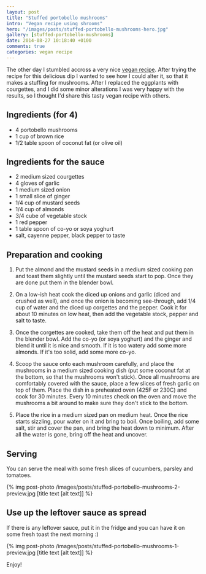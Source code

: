 ```yaml
---
layout: post
title: "Stuffed portobello mushrooms"
intro: "Vegan recipe using shrooms"
hero: "/images/posts/stuffed-portobello-mushrooms-hero.jpg"
gallery: [stuffed-portobello-mushrooms]
date: 2014-08-27 10:18:40 +0100
comments: true
categories: vegan recipe
---
```


<p class="post-intro">The other day I stumbled accross a very nice <a class="link" href="http://blog.fatfreevegan.com/2008/08/roasted-eggplant-almond-dip.html" target="_blank">vegan recipe</a>. After trying the recipe for this delicious dip I wanted to see how I could alter it, so that it makes a stuffing for mushrooms. After I replaced the eggplants with courgettes, and I did some minor alterations I was very happy with the results, so I thought I'd share this tasty vegan recipe with others.</p>


## Ingredients (for 4)

   * 4 portobello mushrooms
   * 1 cup of brown rice
   * 1/2 table spoon of coconut fat (or olive oil)

## Ingredients for the sauce

   * 2 medium sized courgettes
   * 4 gloves of garlic
   * 1 medium sized onion
   * 1 small slice of ginger
   * 1/4 cup of mustard seeds
   * 1/4 cup of almonds
   * 3/4 cube of vegetable stock
   * 1 red pepper
   * 1 table spoon of co-yo or soya yoghurt
   * salt, cayenne pepper, black pepper to taste

## Preparation and cooking

  1. Put the almond and the mustard seeds in a medium sized cooking pan and toast them slightly until the mustard seeds start to pop. Once they are done put them in the blender bowl.

  2. On a low-ish heat cook the diced up onions and garlic (diced and crushed as well), and once the onion is becoming see-through, add 1/4 cup of water and the diced up corgettes and the pepper. Cook it for about 10 minutes on low heat, then add the vegetable stock, pepper and salt to taste.

  3. Once the corgettes are cooked, take them off the heat and put them in the blender bowl. Add the co-yo (or soya yoghurt) and the ginger and blend it until it is nice and smooth. If it is too watery add some more almonds. If it's too solid, add some more co-yo.

  4. Scoop the sauce onto each mushroom carefully, and place the mushrooms in a medium sized cooking dish (put some coconut fat at the bottom, so that the mushrooms won't stick). Once all mushrooms are comfortably covered with the sauce, place a few slices of fresh garlic on top of them. Place the dish in a preheated oven (425F or 230C) and cook for 30 minutes. Every 10 minutes check on the oven and move the mushrooms a bit around to make sure they don't stick to the bottom.

  5. Place the rice in a medium sized pan on medium heat. Once the rice starts sizzling, pour water on it and bring to boil. Once boiling, add some salt, stir and cover the pan, and bring the heat down to minimum. After all the water is gone, bring off the heat and uncover.

## Serving

You can serve the meal with some fresh slices of cucumbers, parsley and tomatoes.

{% img post-photo /images/posts/stuffed-portobello-mushrooms-2-preview.jpg [title text [alt text]] %}

## Use up the leftover sauce as spread

If there is any leftover sauce, put it in the fridge and you can have it on some fresh toast the next morning :)

{% img post-photo /images/posts/stuffed-portobello-mushrooms-1-preview.jpg [title text [alt text]] %}

Enjoy!
